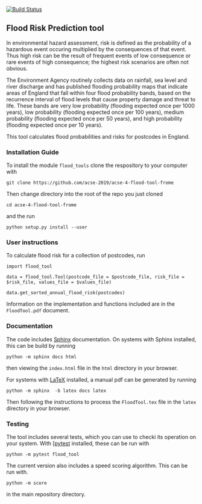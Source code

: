 [![Build Status](https://travis-ci.com/acse-2019/acse-4-flood-tool-frome.svg?token=LLWPcyz5SyJK6wRvCsFH&branch=master)](https://travis-ci.com/acse-2019/acse-4-flood-tool-frome)


## Flood Risk Prediction tool

In environmental hazard assessment, risk is defined as the probability of a hazardous event occuring multiplied by the consequences of that event. Thus high risk can be the result of frequent events of low consequence or rare events of high consequence; the highest risk scenarios are often not obvious.

The Environment Agency routinely collects data on rainfall, sea level and river discharge and has published flooding probability maps that indicate areas of England that fall within four flood probability bands, based on the recurrence interval of flood levels that cause property damage and threat to life. These bands are very low probability (flooding expected once per 1000 years), low probability (flooding expected once per 100 years), medium probability (flooding expected once per 50 years), and high probability (flooding expected once per 10 years).

This tool calculates flood probabilities and risks for postcodes in England.

### Installation Guide

To install the module `flood_tools` clone the respository to your computer with 
```
git clone https://github.com/acse-2019/acse-4-flood-tool-frome
```
Then change directory into the root of the repo you just cloned 
```
cd acse-4-flood-tool-frome
```
and the run 
```
python setup.py install --user
```

### User instructions

To calculate flood risk for a collection of postcodes, run 
```
import flood_tool

data = flood_tool.Tool(postcode_file = $postcode_file, risk_file = $risk_file, values_file = $values_file)

data.get_sorted_annual_flood_risk(postcodes)
```

Information on the implementation and functions included are in the ``FloodTool.pdf`` document.


### Documentation

The code includes [Sphinx](https://www.sphinx-doc.org) documentation. On systems with Sphinx installed, this can be build by running

```
python -m sphinx docs html
```

then viewing the `index.html` file in the `html` directory in your browser.

For systems with [LaTeX](https://www.latex-project.org/get/) installed, a manual pdf can be generated by running

```
python -m sphinx  -b latex docs latex
```

Then following the instructions to process the `FloodTool.tex` file in the `latex` directory in your browser.

### Testing

The tool includes several tests, which you can use to checki its operation on your system. With [[pytest](https://doc.pytest.org/en/latest) installed, these can be run with

```
python -m pytest flood_tool
```

The current version also includes a speed scoring algorithm. This can be run with.

```
python -m score
```

in the main repository directory.
